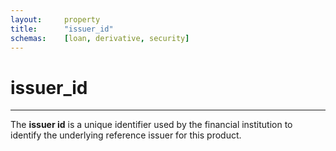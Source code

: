 ```yaml
---
layout:     property
title:      "issuer_id"
schemas:    [loan, derivative, security]
---
```


# issuer_id

---

The **issuer id** is a unique identifier used by the financial institution to identify the underlying reference issuer for this product.

